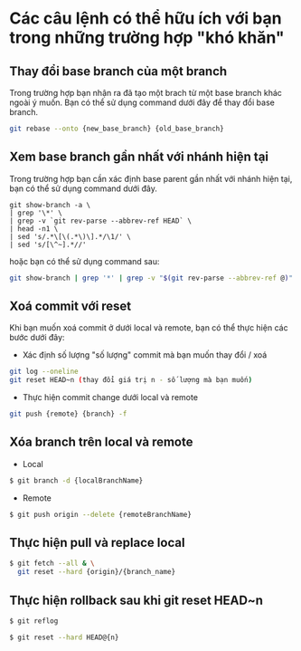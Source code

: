 # Các câu lệnh có thể hữu ích với bạn trong những trường hợp "khó khăn"

## Thay đổi base branch của một branch

Trong trường hợp bạn nhận ra đã tạo một brach từ một base branch khác ngoài ý muốn. Bạn có thể sử dụng command dưới đây để thay đổi base branch.

```bash
git rebase --onto {new_base_branch} {old_base_branch}
```

## Xem base branch gần nhất với nhánh hiện tại

Trong trường hợp bạn cần xác định base parent gần nhất với nhánh hiện tại, bạn có thể sử dụng command dưới đây.

```$
git show-branch -a \
| grep '\*' \
| grep -v `git rev-parse --abbrev-ref HEAD` \
| head -n1 \
| sed 's/.*\[\(.*\)\].*/\1/' \
| sed 's/[\^~].*//'
```

hoặc bạn có thể sử dụng command sau:

```bash
git show-branch | grep '*' | grep -v "$(git rev-parse --abbrev-ref @)" | head -1 | awk -F'[]~^[]' '{print $2}'
```

## Xoá commit với reset

Khi bạn muốn xoá commit ở dưới local và remote, bạn có thể thực hiện các bước dưới đây:

- Xác định số lượng "số lượng" commit mà bạn muốn thay đổi / xoá

```bash
git log --oneline
git reset HEAD~n (thay đổi giá trị n - số lượng mà bạn muốn)
```
- Thực hiện commit change dưới local và remote

```bash
git push {remote} {branch} -f
```

## Xóa branch trên local và remote

- Local

```bash
$ git branch -d {localBranchName}
```

- Remote

```bash
$ git push origin --delete {remoteBranchName}
```

## Thực hiện pull và replace local

```bash
$ git fetch --all & \
  git reset --hard {origin}/{branch_name}
```

## Thực hiện rollback sau khi git reset HEAD~n

```bash
$ git reflog
```

```bash
$ git reset --hard HEAD@{n}
```
